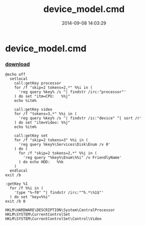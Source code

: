 ﻿---
pid:            5408
poster:         greg zakharov
title:          device_model.cmd
date:           2014-09-08 14:03:29
format:         text
parent:         0
parent:         0

---

# device_model.cmd

### [download](5408.txt)



```text
@echo off
  setlocal
    call:getKey processor
    for /f "skip=2 tokens=2,*" %%i in (
      'reg query %key% /s ^| findstr /irc:"processor"'
    ) do set "itm=CPU:   %%j"
    echo %itm%
    
    call:getKey video
    for /f "tokens=3,*" %%i in (
      'reg query %key% /s ^| findstr /ic:"device" ^| sort /r'
    ) do set "itm=Video: %%j"
    echo %itm%
    
    call:getKey set
    for /f "skip=2 tokens=3" %%i in (
      'reg query %key%\Services\Disk\Enum /v 0'
    ) do (
      for /f "skip=2 tokens=2,*" %%j in (
        'reg query "%key%\Enum\%%i" /v FriendlyName'
      ) do echo HDD:   %%k
    )
  endlocal
exit /b

:getKey %1
  for /f %%i in (
    'type "%~f0" ^| findstr /irc:"^h.*\%1$"'
  ) do set "key=%%i"
exit /b 0

HKLM\HARDWARE\DESCRIPTION\System\CentralProcessor
HKLM\SYSTEM\CurrentControlSet
HKLM\SYSTEM\CurrentControlSet\Control\Video
```
